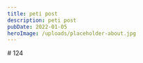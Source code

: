 ```yaml
---
title: peti post
description: peti post
pubDate: 2022-01-05
heroImage: /uploads/placeholder-about.jpg
---
```

#﻿ 124